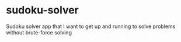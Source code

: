 # sudoku-solver
Sudoku solver app that I want to get up and running to solve problems without brute-force solving
